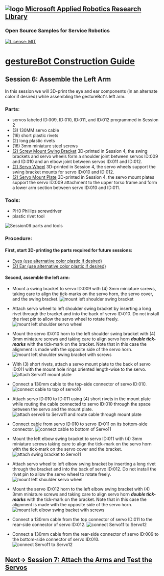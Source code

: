 ## ![logo](../img/MARR_logo.png) [Microsoft Applied Robotics Research Library](https://special-giggle-b26bab5f.pages.github.io/)
### Open Source Samples for Service Robotics
[![License: MIT](https://img.shields.io/badge/License-MIT-yellow.svg)](https://opensource.org/licenses/MIT)  
# [gestureBot Construction Guide](../hardware/README.md)

## **Session 6:** Assemble the Left Arm
In this session we will 3D-print the eye and ear components (in an alternate color if desired) while assembling the gestureBot's left arm.

### Parts: 
- servos labeled ID:009, ID:010, ID:011, and ID:012 programmed in Session 2
- (3) 130MM servo cable
- (16) short plastic rivets
- (2) long plastic rivets
- (16) 3mm miniature steel screws
- [(2) Screw Mount Swing Bracket](https://github.com/microsoft/gestureBotDesignKit/blob/main/hardware/3D_print/gb_SwingBracket.stl) 3D-printed in Session 4, the swing brackets and servo wheels form a shoulder joint between servos ID:009 and ID:010 and an elbow joint between servos ID:011 and ID:012.
- [(2) Servo Wheel](https://github.com/microsoft/gestureBotDesignKit/blob/main/hardware/3D_print/gb_ServoWheel.stl) 3D-printed in Session 4, the servo wheels support the swing bracket mounts for servo ID:010 and ID:012.
- [(2) Servo Mount Plate](https://github.com/microsoft/gestureBotDesignKit/blob/main/hardware/3D_print/gb_ServoMountPlate.stl) 3D-printed in Session 4, the servo mount plates support the servo ID:009 attachment to the upper torso frame and form a lower arm section between servo ID:010 and ID:011.

### Tools: 
- PH0 Phillips screwdriver
- plastic rivet tool

![Session06 parts and tools](../img/gB_Session06_PartsTools.jpg)

### **Procedure:**

#### **First, start 3D-printing the parts required for future sessions:**
- [Eyes (use alternative color plastic if desired)](https://github.com/microsoft/gestureBotDesignKit/blob/main/hardware/3D_print/gb_Eyes.stl)
- [(2) Ear (use alternative color plastic if desired)](https://github.com/microsoft/gestureBotDesignKit/blob/main/hardware/3D_print/gb_Ear.stl)

#### **Second, assemble the left arm:**
- Mount a swing bracket to servo ID:009 with (4) 3mm miniature screws, taking care to align the tick-marks on the servo horn, the servo cover, and the swing bracket.
![mount left shoulder swing bracket](../img/gB_Session06_MountLeftShoulderSwingBracket.jpg)

- Attach servo wheel to left shoulder swing bracket by inserting a long rivet through the bracket and into the back of servo ID:010. Do not install the rivet pin to allow the servo wheel to rotate freely.
![mount left shoulder servo wheel](../img/gB_Session06_Servo10WheelInstall.jpg)

- Mount the servo ID:010 horn to the left shoulder swing bracket with (4) 3mm miniature screws and taking care to align servo horn ***double tick-marks*** with the tick-mark on the bracket. Note that in this case the alignment is made with the opposite side of the servo horn.
![mount left shoulder swing bracket with screws](../img/gB_Session06_Servo10InstallScrews.jpg)

- With (3) short rivets, attach a servo mount plate to the back of servo ID:011 with the mount hole rings oriented length-wise to the servo.
![attach Servo11 mount plate](../img/gB_Session06_Servo11MountPlate.jpg)

- Connect a 130mm cable to the top-side connector of servo ID:010. 
![connect cable to top of servo10](../img/gB_Session06_Servo10ConnectCable.jpg)

- Attach servo ID:010 to ID:011 using (4) short rivets in the mount plate while routing the cable connected to servo ID:010 through the space between the servo and the mount plate.
![attach servo6 to Servo11 and route cable through mount plate](../img/gB_Session06_MountServo10Servo11MountPlate_RouteCable.jpg)

- Connect cable from servo ID:010 to servo ID:011 on its bottom-side connector.
![connect cable to bottom of Servo11](../img/gB_Session06_Connect10toServo11.jpg)

- Mount the left elbow swing bracket to servo ID:011 with (4) 3mm miniature screws taking care to align the tick-mark on the servo horn with the tick-mark on the servo cover and the bracket.
![attach swing bracket to Servo11](../img/gB_Session06_MountServo11SwingBracket.jpg)

- Attach servo wheel to left elbow swing bracket by inserting a long rivet through the bracket and into the back of servo ID:012. Do not install the rivet pin to allow the servo wheel to rotate freely.
![mount left shoulder servo wheel](../img/gB_Session06_Servo12WheelInstall.jpg)

- Mount the servo ID:012 horn to the left elbow swing bracket with (4) 3mm miniature screws and taking care to align servo horn ***double tick-marks*** with the tick-mark on the bracket. Note that in this case the alignment is made with the opposite side of the servo horn.
![mount left elbow swing backet with screws](../img/gB_Session06_Servo12InstallScrews.jpg)

- Connect a 130mm cable from the top connector of servo ID:011 to the rear-side connector of servo ID:012.
![connect Servo11 to Servo12](../img/gB_Session06_ConnectServo11toServo12.jpg)

- Connect a 130mm cable from the rear-side connector of servo ID:009 to the bottom-side connector of servo ID:010.
![connect Servo11 to Servo12](../img/gB_Session06_ConnectServo9toServo10.jpg)

## [**Next-> Session 7:** Attach the Arms and Test the Servos](Session07.md)
